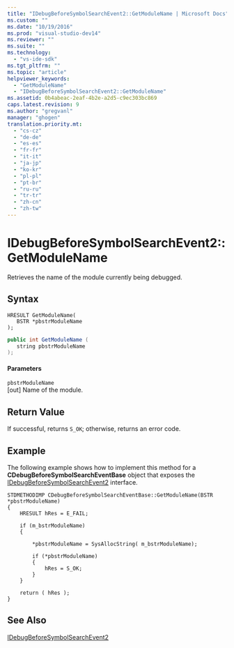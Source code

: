 ```yaml
---
title: "IDebugBeforeSymbolSearchEvent2::GetModuleName | Microsoft Docs"
ms.custom: ""
ms.date: "10/19/2016"
ms.prod: "visual-studio-dev14"
ms.reviewer: ""
ms.suite: ""
ms.technology: 
  - "vs-ide-sdk"
ms.tgt_pltfrm: ""
ms.topic: "article"
helpviewer_keywords: 
  - "GetModuleName"
  - "IDebugBeforeSymbolSearchEvent2::GetModuleName"
ms.assetid: 0b4abeac-2eaf-4b2e-a2d5-c9ec303bc869
caps.latest.revision: 9
ms.author: "gregvanl"
manager: "ghogen"
translation.priority.mt: 
  - "cs-cz"
  - "de-de"
  - "es-es"
  - "fr-fr"
  - "it-it"
  - "ja-jp"
  - "ko-kr"
  - "pl-pl"
  - "pt-br"
  - "ru-ru"
  - "tr-tr"
  - "zh-cn"
  - "zh-tw"
---
```

# IDebugBeforeSymbolSearchEvent2::GetModuleName
Retrieves the name of the module currently being debugged.  
  
## Syntax  
  
```cpp#  
HRESULT GetModuleName(   
   BSTR *pbstrModuleName  
);  
```  
  
```c#  
public int GetModuleName (  
   string pbstrModuleName  
);  
```  
  
#### Parameters  
 `pbstrModuleName`  
 [out] Name of the module.  
  
## Return Value  
 If successful, returns `S_OK`; otherwise, returns an error code.  
  
## Example  
 The following example shows how to implement this method for a **CDebugBeforeSymbolSearchEventBase** object that exposes the [IDebugBeforeSymbolSearchEvent2](../extensibility/idebugbeforesymbolsearchevent2.md) interface.  
  
```cpp#  
STDMETHODIMP CDebugBeforeSymbolSearchEventBase::GetModuleName(BSTR *pbstrModuleName)  
{  
    HRESULT hRes = E_FAIL;  
  
    if (m_bstrModuleName)  
    {  
  
        *pbstrModuleName = SysAllocString( m_bstrModuleName);  
  
        if (*pbstrModuleName)  
        {  
            hRes = S_OK;  
        }  
    }  
  
    return ( hRes );  
}  
```  
  
## See Also  
 [IDebugBeforeSymbolSearchEvent2](../extensibility/idebugbeforesymbolsearchevent2.md)